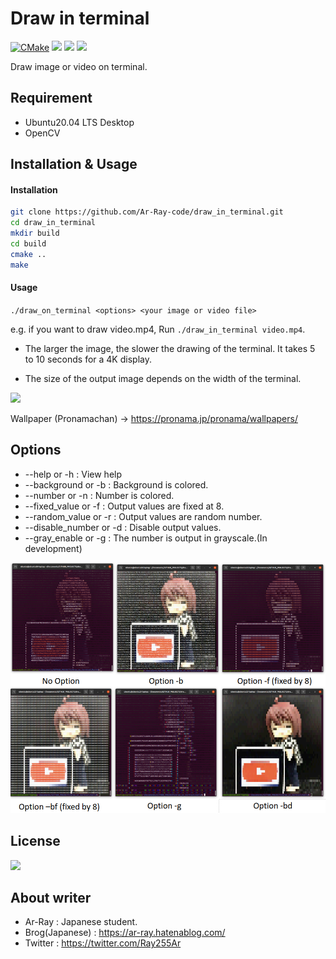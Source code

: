 # Draw in terminal

[![CMake](https://github.com/Ar-Ray-code/draw_in_terminal/actions/workflows/cmake.yml/badge.svg)](https://github.com/Ar-Ray-code/draw_in_terminal/actions/workflows/cmake.yml)
![](https://img.shields.io/github/license/Ar-Ray-code/draw_in_terminal)
![](https://img.shields.io/github/forks/Ar-Ray-code/draw_in_terminal)
![](https://img.shields.io/github/stars/Ar-Ray-code/draw_in_terminal)


Draw image or video on terminal.


## Requirement

- Ubuntu20.04 LTS Desktop
- OpenCV

## Installation & Usage

#### Installation

```sh
git clone https://github.com/Ar-Ray-code/draw_in_terminal.git
cd draw_in_terminal
mkdir build
cd build
cmake ..
make
```

#### Usage

`./draw_on_terminal <options> <your image or video file>`

e.g. if you want to draw video.mp4, Run `./draw_in_terminal video.mp4`.

- The larger the image, the slower the drawing of the terminal. It takes 5 to 10 seconds for a 4K display.

- The size of the output image depends on the width of the terminal.

![](screenshot_example/size_variable.png)

Wallpaper (Pronamachan) -> https://pronama.jp/pronama/wallpapers/

## Options

- --help or -h                      : View help
- --background or -b        : Background is colored.
- --number or -n               : Number is colored.
- --fixed_value or -f           : Output values are fixed at 8.
- --random_value or -r     : Output values are random number.
- --disable_number or -d : Disable output values.
- --gray_enable or -g         : The number is output in grayscale.(In development)

![draw_options](screenshot_example/draw_options.png)

## License

![](https://img.shields.io/github/license/Ar-Ray-code/draw_on_terminal)


## About writer

- Ar-Ray : Japanese student.
- Brog(Japanese) : https://ar-ray.hatenablog.com/
- Twitter : https://twitter.com/Ray255Ar
